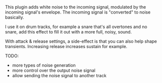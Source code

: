 
This plugin adds white noise to the incoming signal, modulated
by the incoming signal's envelope. The incoming signal is "converted" to noise basically.

I use it on drum tracks, for example a snare that's all overtones and no snare, add this
effect to fill it out with a more full, noisy, sound.

With attack & release settings, a side-effect is that you can also help shape transients.
Increasing release increases sustain for example.

TODO:
  * more types of noise generation
  * more control over the output noise signal
  * allow sending the noise signal to another track